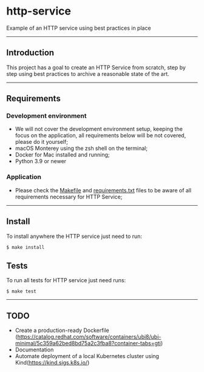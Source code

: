 # http-service
Example of an HTTP service using best practices in place

---
## Introduction
This project has a goal to create an HTTP Service from scratch, step by step using best practices to archive a reasonable state of the art.

---
## Requirements

### Development environment
- We will not cover the development environment setup, keeping the focus on the application, all requirements below will be not covered, please do it yourself;
-  macOS Monterey using the zsh shell on the terminal;
- Docker for Mac installed and running; 
- Python 3.9 or newer

### Application
- Please check the [Makefile](Makefile) and [requirements.txt](requirements.txt) files to be aware of all requirements necessary for HTTP Service;

---
## Install
To install anywhere the HTTP service just need to run:
```code
$ make install
```

## Tests
To run all tests for HTTP service just need runs:
```code
$ make test
```

---
## TODO
- Create a production-ready Dockerfile (https://catalog.redhat.com/software/containers/ubi8/ubi-minimal/5c359a62bed8bd75a2c3fba8?container-tabs=gti)
- Documentation
- Automate deployment of a local Kubernetes cluster using Kind(https://kind.sigs.k8s.io/)
